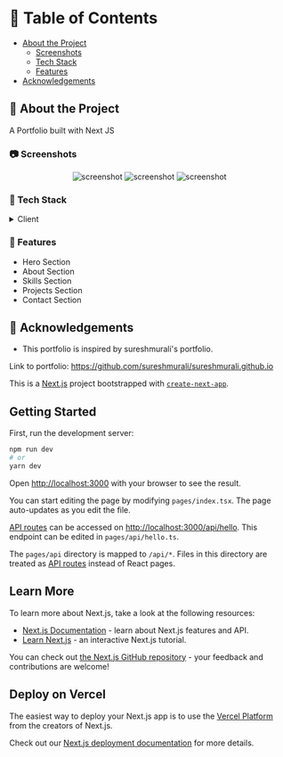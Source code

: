 <!-- Table of Contents -->
# :notebook_with_decorative_cover: Table of Contents

- [About the Project](#star2-about-the-project)
  * [Screenshots](#camera-screenshots)
  * [Tech Stack](#space_invader-tech-stack)
  * [Features](#dart-features)
- [Acknowledgements](#gem-acknowledgements)

  

<!-- About the Project -->
## :star2: About the Project
A Portfolio built with Next JS

<!-- Screenshots -->
### :camera: Screenshots

<div align="center"> 
 <img src="https://user-images.githubusercontent.com/103638111/198284733-6d96f781-5f31-48fd-81b6-be95b7798ab7.png" alt="screenshot" />
 <img src="https://user-images.githubusercontent.com/103638111/198284855-e37b3c94-88e8-4ece-8d27-14384a22490e.png" alt="screenshot" />
 <img src="https://user-images.githubusercontent.com/103638111/198284959-ebd49e64-d1ca-4114-af37-e2e2d249ca10.png" alt="screenshot" />
</div>


<!-- TechStack -->
### :space_invader: Tech Stack

<details>
  <summary>Client</summary>
  <ul>
    <li><a href="https://nextjs.org/">Next JS</a></li>
  </ul>
</details>


<!-- Features -->
### :dart: Features

- Hero Section
- About Section
- Skills Section
- Projects Section
- Contact Section


<!-- Acknowledgments -->
## :gem: Acknowledgements


 - This portfolio is inspired by sureshmurali's portfolio. 
 
 Link to portfolio: https://github.com/sureshmurali/sureshmurali.github.io





This is a [Next.js](https://nextjs.org/) project bootstrapped with [`create-next-app`](https://github.com/vercel/next.js/tree/canary/packages/create-next-app).

## Getting Started

First, run the development server:

```bash
npm run dev
# or
yarn dev
```

Open [http://localhost:3000](http://localhost:3000) with your browser to see the result.

You can start editing the page by modifying `pages/index.tsx`. The page auto-updates as you edit the file.

[API routes](https://nextjs.org/docs/api-routes/introduction) can be accessed on [http://localhost:3000/api/hello](http://localhost:3000/api/hello). This endpoint can be edited in `pages/api/hello.ts`.

The `pages/api` directory is mapped to `/api/*`. Files in this directory are treated as [API routes](https://nextjs.org/docs/api-routes/introduction) instead of React pages.

## Learn More

To learn more about Next.js, take a look at the following resources:

- [Next.js Documentation](https://nextjs.org/docs) - learn about Next.js features and API.
- [Learn Next.js](https://nextjs.org/learn) - an interactive Next.js tutorial.

You can check out [the Next.js GitHub repository](https://github.com/vercel/next.js/) - your feedback and contributions are welcome!

## Deploy on Vercel

The easiest way to deploy your Next.js app is to use the [Vercel Platform](https://vercel.com/new?utm_medium=default-template&filter=next.js&utm_source=create-next-app&utm_campaign=create-next-app-readme) from the creators of Next.js.

Check out our [Next.js deployment documentation](https://nextjs.org/docs/deployment) for more details.
